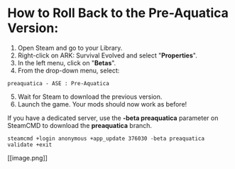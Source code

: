 # How to Roll Back to the Pre-Aquatica Version:
1. Open Steam and go to your Library.
2. Right-click on ARK: Survival Evolved and select "**Properties**".
3. In the left menu, click on "**Betas**".
4. From the drop-down menu, select:
```
preaquatica - ASE : Pre-Aquatica
```
5. Wait for Steam to download the previous version.
6. Launch the game. Your mods should now work as before!


If you have a dedicated server, use the **-beta preaquatica** parameter on SteamCMD to download the **preaquatica** branch.
```
steamcmd +login anonymous +app_update 376030 -beta preaquatica validate +exit
```

[[image.png]]
